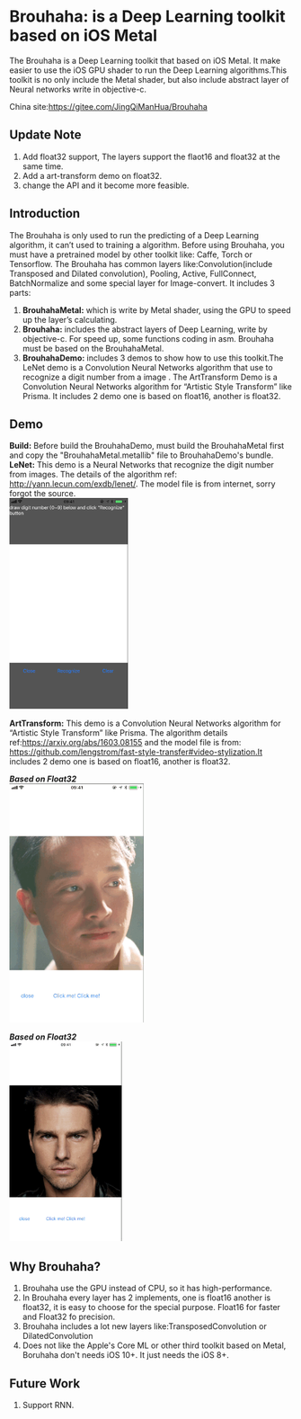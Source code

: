 # Brouhaha: is a Deep Learning toolkit based on iOS Metal

The Brouhaha is a Deep Learning toolkit that based on iOS Metal. It make easier to use the iOS GPU shader to run the Deep Learning algorithms.This toolkit is no only include the Metal shader, but also include abstract layer of Neural networks write in objective-c. 

China site:https://gitee.com/JingQiManHua/Brouhaha

## Update Note
1. Add float32 support, The layers support the flaot16 and float32 at the same time.
2. Add a art-transform demo on float32.
3. change the API and it become more feasible.

## Introduction
The Brouhaha is only used to run the predicting of a Deep Learning algorithm, it can’t used to training a algorithm. Before using Brouhaha, you must have a pretrained model by other toolkit like: Caffe, Torch or Tensorflow.
The Brouhaha has common layers like:Convolution(include Transposed and Dilated convolution), Pooling, Active, FullConnect, BatchNormalize and some special layer for Image-convert. It includes 3 parts:
1. **BrouhahaMetal:** which is write by Metal shader, using the GPU to speed up the layer’s calculating.
2. **Brouhaha:** includes the abstract layers of Deep Learning, write by objective-c. For speed up, some functions coding in asm. Brouhaha must be based on the BrouhahaMetal.
3. **BrouhahaDemo:** includes 3 demos to show how to use this toolkit.The LeNet demo is a Convolution Neural Networks algorithm that use to recognize a digit number from a image . The ArtTransform Demo is a Convolution Neural Networks algorithm for “Artistic Style Transform” like Prisma. It includes 2 demo one is based on float16, another is float32.

## Demo
**Build:** Before build the BrouhahaDemo, must build the BrouhahaMetal first and copy the "BrouhahaMetal.metallib" file to BrouhahaDemo's bundle.
<br>
**LeNet:** This demo is a Neural Networks that recognize the digit number from images. The details of the algorithm ref: http://yann.lecun.com/exdb/lenet/. The model file is from internet, sorry forgot the source.
<br>
![](Images/lenet.gif)

**ArtTransform:** This demo is a Convolution Neural Networks algorithm for “Artistic Style Transform” like Prisma. The algorithm details ref:https://arxiv.org/abs/1603.08155 and the model file is from: https://github.com/lengstrom/fast-style-transfer#video-stylization.It includes 2 demo one is based on float16, another is float32.
<br>

***Based on Float32***<br>
![](Images/art1.gif)
<br>

***Based on Float32***<br>
![](Images/art2.gif)

## Why Brouhaha?
1. Brouhaha use the GPU instead of CPU, so it has high-performance.
2. In Brouhaha every layer has 2 implements, one is float16 another is float32, it is easy to choose for the special purpose. Float16 for faster and Float32 fo precision.
3. Brouhaha includes a lot new layers like:TransposedConvolution or DilatedConvolution
4. Does not like the Apple's Core ML or other third toolkit based on Metal, Boruhaha don't needs iOS 10+. It just needs the iOS 8+.

## Future Work
1. Support RNN.
